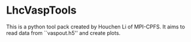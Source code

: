 # LhcVaspTools
This is a python tool pack created by Houchen Li of MPI-CPFS. It aims to read data from ``vaspout.h5'' and create plots.
